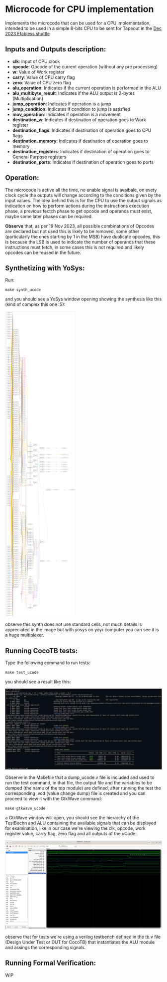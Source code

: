 # Microcode for CPU implementation

Implements the microcode that can be used for a CPU implementation, intended to be used in a simple 8-bits CPU to be sent for Tapeout in the [Dec 2023 Efabless shuttle](https://efabless.com/gf-180-open-mpw-shuttle-program)

## Inputs and Outputs description:

- **clk**:  input of CPU clock
- **opcode**: Opcode of the current operation (without any pre processing)
- **w**: Value of Work register
- **carry**: Value of CPU carry flag
- **zero**:  Value of CPU zero flag
- **alu_operation**: Indicates if the current operation is performed in the ALU
- **alu_multibyte_result**: Indicates if the ALU output is 2-bytes (Multiplication)
- **jump_operation**: Indicates if operation is a jump
- **jump_condition**: Indicates if condition to jump is satisfied
- **mov_operation**: Indicates if operation is a movement
- **destination_w**: Indicates if destination of operation goes to Work register
- **destination_flags**: Indicates if destination of operation goes to CPU flags
- **destination_memory**: Indicates if destination of operation goes to memory
- **destination_registers**:  Indicates if destination of operation goes to General Purpose registers
- **destination_ports**:  Indicates if destination of operation goes to ports

## Operation:

The microcode is active all the time, no enable signal is avaibale, on evety clock cycle the outputs will change according to the conditions given by the input values. The idea behind this is for the CPU to use the output signals as indication on how to perform actions during the instructions execution phase, a previous fectch phase to get opcode and operands must exist, maybe some later phases can be required.

**Observe** that, as per 19 Nov 2023, all possible combinations of Opcodes are declared but not used this is likely to be removed, some other (particularly the ones starting by 1 in the MSB) have duplicate opcodes, this is because the LSB is used to indicate the number of operands that these instructions must fetch, in some cases this is not required and likely opcodes can be reused in the future.

## Synthetizing with YoSys:

Run:

```
make synth_ucode
```

and you should see a YoSys window opening showing the synthesis like this (kind of complex this one :S):

![uCode module synthesis with YoSys](./img/synth.png "uCode YoSys Synthesis")

observe this synth does not use standard cells, not much details is appreciated in the image but with yosys on yoyr computer you can see it is a huge multiplexer.

## Running CocoTB tests:

Type the following command to run tests:

```
make test_ucode
```

you should see a result like this:

![uCode module tests results](./img/test.png "uCode results: uCode module")

Observe in the Makefile that a dump_ucode.v file is included and used to run the test command, in that file, the output file and the variables to be dumped (the name of the top module) are defined, after running the test the corresponding .vcd (value change dump) file is created and you can proceed to view it with the GtkWave command:

```
make gtkwave_ucode
```

a GtkWave window will open, you should see the hierarchy of the TestBechn and ALU containing the available signals that can be displayed for examination, like in our case we're viewing the clk, opcode, work register value, carry flag, zero flag and all outputs of the uCode:

![GtkWave results for ALU module](./img/gtkwave.png "GtkWave: ALU module")

observe that for tests we're using a verilog testbench defined in the tb.v file (Design Under Test or DUT for CocoTB) that instantiates the ALU module and assings the corresponding signals.

## Running Formal Verification:

WIP

